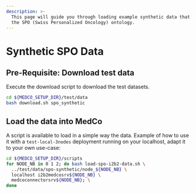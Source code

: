 ```yaml
---
description: >-
  This page will guide you through loading example synthetic data that follows
  the SPO (Swiss Personalized Oncology) ontology.
---
```


# Synthetic SPO Data

## Pre-Requisite: Download test data

Execute the download script to download the test datasets.

```bash
cd ${MEDCO_SETUP_DIR}/test/data
bash download.sh spo_synthetic
```

## Load the data into MedCo

A script is available to load in a simple way the data. Example of how to use it with a `test-local-3nodes` deployment running on your localhost, adapt it to your own use-case:

```bash
cd ${MEDCO_SETUP_DIR}/scripts
for NODE_NB in 0 1 2; do bash load-spo-i2b2-data.sh \
  ../test/data/spo-synthetic/node_${NODE_NB} \
  localhost i2b2medcosrv${NODE_NB} \
  medcoconnectorsrv${NODE_NB}; \
done
```


